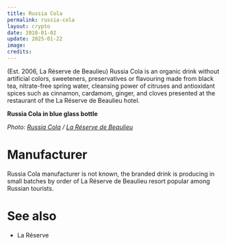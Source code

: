 ```yaml
---
title: Russia Cola
permalink: russia-cola
layout: crypto
date: 2018-01-02
update: 2025-01-22
image:
credits:
---
```


(Est. 2006, La Réserve de Beaulieu) Russia Cola is an organic drink without artificial colors, sweeteners, preservatives or flavouring made from black tea, nitrate-free spring water, cleansing power of citruses and antioxidant spices such as cinnamon, cardamom, ginger, and cloves presented at the restaurant of the La Réserve de Beaulieu hotel.

**Russia Cola in blue glass bottle**

*Photo: [Russia Cola](index) / [La Réserve de Beaulieu](index)*

# Manufacturer

Russia Cola manufacturer is not known, the branded drink is producing in small batches by order of La Réserve de Beaulieu resort popular among Russian tourists.

# See also

+ La Réserve
